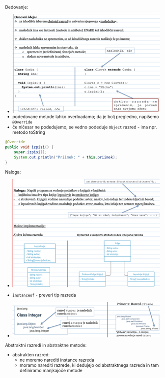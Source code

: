 Dedovanje:
- ![600](../../Images/Pasted%20image%2020240417102640.png)
- podedovane metode lahko overloadamo; da je bolj pregledno, napišemo `@Override`
- če ničesar ne podedujemo, se vedno podeduje `Object` razred - ima npr. metodo toString
```java
@Override
public void izpisi() {
	super.izpisi();
	System.out.println("Priimek: " + this.priimek);
}
```

Naloga:
- ![600](../../Images/Pasted%20image%2020240417104813.png)

- `instanceof` - preveri tip razreda
- ![600](../../Images/Pasted%20image%2020240424093652.png)

Abstraktni razredi in abstraktne metode:
- abstrakten razred:
	- ne moremo narediti instance razreda
	- moramo narediti razrede, ki dedujejo od abstraktnega razreda in tam definiramo manjkajoče metode